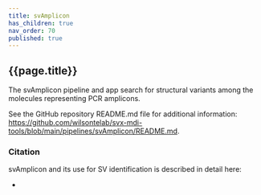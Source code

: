 ```yaml
---
title: svAmplicon
has_children: true
nav_order: 70
published: true
---
```


## {{page.title}}

The svAmplicon pipeline and app search for structural variants 
among the molecules representing PCR amplicons.

See the GitHub repository README.md file for additional information:
<https://github.com/wilsontelab/svx-mdi-tools/blob/main/pipelines/svAmplicon/README.md>.

### Citation

svAmplicon and its use for SV identification is described in detail here:
- <pending>
